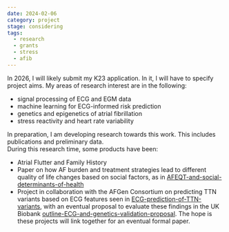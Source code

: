 ```yaml
---
date: 2024-02-06
category: project
stage: considering
tags:
  - research
  - grants
  - stress
  - afib
---
```


In 2026, I will likely submit my K23 application. 
In it, I will have to specify project aims. My areas of research interest are in the following:

- signal processing of ECG and EGM data
- machine learning for ECG-informed risk prediction
- genetics and epigenetics of atrial fibrillation
- stress reactivity and heart rate variability

In preparation, I am developing research towards this work. 
This includes publications and preliminary data.  
During this research time, some products have been:

- Atrial Flutter and Family History 
- Paper on how AF burden and treatment strategies lead to different quality of life changes based on social factors, as in [AFEQT-and-social-determinants-of-health](AFEQT-and-social-determinants-of-health.md)
- Project in collaboration with the AFGen Consortium on predicting TTN variants based on ECG  features seen in [ECG-prediction-of-TTN-variants](ECG-prediction-of-TTN-variants.md),  with an eventual proposal to evaluate these findings in the UK Biobank [outline-ECG-and-genetics-validation-proposal](outline-ECG-and-genetics-validation-proposal.md). The hope is these projects will link together for an eventual formal paper. 